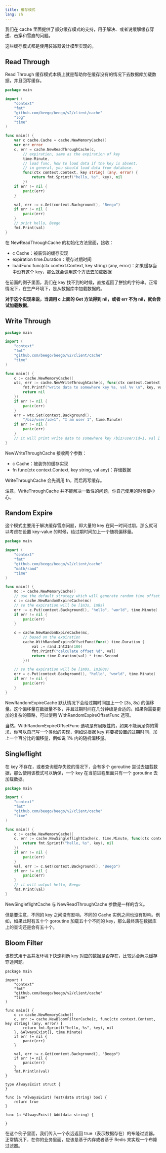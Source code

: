 ```yaml
---
title: 缓存模式
lang: zh
---
```


我们在 cache 里面提供了部分缓存模式的支持，用于解决、或者说缓解缓存穿透、击穿和雪崩的问题。

这些缓存模式都是使用装饰器设计模型实现的。

## Read Through 

Read Through 缓存模式本质上就是帮助你在缓存没有的情况下去数据库加载数据，并且回写缓存。
```go 
package main

import (
	"context"
	"fmt"
	"github.com/beego/beego/v2/client/cache"
	"log"
	"time"
)

func main() {
	var c cache.Cache = cache.NewMemoryCache()
	var err error
	c, err = cache.NewReadThroughCache(c,
		// expiration, same as the expiration of key
		time.Minute,
		// load func, how to load data if the key is absent.
		// in general, you should load data from database.
		func(ctx context.Context, key string) (any, error) {
			return fmt.Sprintf("hello, %s", key), nil
		})
	if err != nil {
		panic(err)
	}

	val, err := c.Get(context.Background(), "Beego")
	if err != nil {
		panic(err)
	}
	// print hello, Beego
	fmt.Print(val)
}
```
在 NewReadThroughCache 的初始化方法里面，接收：
- c Cache：被装饰的缓存实现
- expiration time.Duration：缓存过期时间
- loadFunc func(ctx context.Context, key string) (any, error)：如果缓存当中没有这个 key，那么就会调用这个方法去加载数据

在前面的例子里面，我们在 key 找不到的时候，直接返回了拼接的字符串。正常情况下，在生产环境下，是从数据库中加载数据的。

**对于这个实现来说，当调用 c 上面的 Get 方法得到 nil，或者 err 不为 nil，就会尝试加载数据**。

## Write Through 

```go
package main

import (
	"context"
	"fmt"
	"github.com/beego/beego/v2/client/cache"
	"time"
)

func main() {
	c := cache.NewMemoryCache()
	wtc, err := cache.NewWriteThroughCache(c, func(ctx context.Context, key string, val any) error {
		fmt.Printf("write data to somewhere key %s, val %v \n", key, val)
		return nil
	})
	if err != nil {
		panic(err)
	}
	err = wtc.Set(context.Background(),
		"/biz/user/id=1", "I am user 1", time.Minute)
	if err != nil {
		panic(err)
	}
	// it will print write data to somewhere key /biz/user/id=1, val I am user 1
}
```

NewWriteThroughCache 接收两个参数：
- c Cache：被装饰的缓存实现
- fn func(ctx context.Context, key string, val any)：存储数据

WriteThroughCache 会先调用 fn，而后再写缓存。

注意，WriteThroughCache 并不能解决一致性的问题，你自己使用的时候要小心。

## Random Expire

这个模式主要用于解决缓存雪崩问题，即大量的 key 在同一时间过期，那么就可以考虑在设置 key-value 的时候，给过期时间加上一个随机偏移量。

```go
package main

import (
	"context"
	"fmt"
	"github.com/beego/beego/v2/client/cache"
	"math/rand"
	"time"
)

func main() {
	mc := cache.NewMemoryCache()
	// use the default strategy which will generate random time offset (range: [3s,8s)) expired
	c := cache.NewRandomExpireCache(mc)
	// so the expiration will be [1m3s, 1m8s)
	err := c.Put(context.Background(), "hello", "world", time.Minute)
	if err != nil {
		panic(err)
	}

	c = cache.NewRandomExpireCache(mc,
		// based on the expiration
		cache.WithRandomExpireOffsetFunc(func() time.Duration {
			val := rand.Int31n(100)
			fmt.Printf("calculate offset %d", val)
			return time.Duration(val) * time.Second
		}))

	// so the expiration will be [1m0s, 1m100s)
	err = c.Put(context.Background(), "hello", "world", time.Minute)
	if err != nil {
		panic(err)
	}
}
```
NewRandomExpireCache 默认情况下会给过期时间加上一个 [3s, 8s) 的偏移量。这个偏移量在数据量不多，并且过期时间在几分钟级是合适的。如果你需要更加的复杂的策略，可以使用 WithRandomExpireOffsetFunc 选项。

当然，WithRandomExpireOffsetFunc 选项是有局限性的，如果不能满足你的需求，你可以自己写一个类似的实现，例如说根据 key 将要被设置的过期时间，加上一个百分比的偏移量，例如说 1% 内的随机偏移量。

## Singleflight

在 key 不存在，或者查询缓存失败的情况下，会有多个 goroutine 尝试去加载数据，那么使用该模式可以确保，一个 key 在当前进程里面只有一个 goroutine 去加载数据。

```go
package main

import (
	"context"
	"fmt"
	"github.com/beego/beego/v2/client/cache"
	"time"
)

func main() {
	c := cache.NewMemoryCache()
	c, err := cache.NewSingleflightCache(c, time.Minute, func(ctx context.Context, key string) (any, error) {
		return fmt.Sprintf("hello, %s", key), nil
	})
	if err != nil {
		panic(err)
	}
	val, err := c.Get(context.Background(), "Beego")
	if err != nil {
		panic(err)
	}
	// it will output hello, Beego
	fmt.Print(val)
}
```

NewSingleflightCache 与 NewReadThroughCache 参数是一样的含义。

但是要注意，不同的 key 之间没有影响，不同的 Cache 实例之间也没有影响。例如，如果此时有五十个 goroutine 加载五十个不同的 key，那么最终落在数据库上的查询还是会有五十个。

## Bloom Filter

该模式用于高并发环境下快速判断 key 对应的数据是否存在，比较适合解决缓存穿透问题。

```
package main

import (
	"context"
	"fmt"
	"github.com/beego/beego/v2/client/cache"
	"time"
)

func main() {
	c := cache.NewMemoryCache()
	c, err := cache.NewBloomFilterCache(c, func(ctx context.Context, key string) (any, error) {
		return fmt.Sprintf("hello, %s", key), nil
	}, &AlwaysExist{}, time.Minute)
	if err != nil {
		panic(err)
	}

	val, err := c.Get(context.Background(), "Beego")
	if err != nil {
		panic(err)
	}
	fmt.Println(val)
}

type AlwaysExist struct {
}

func (a *AlwaysExist) Test(data string) bool {
	return true
}

func (a *AlwaysExist) Add(data string) {

}
```
在这个例子里面，我们传入一个永远返回 true（表示数据存在）的布隆过滤器。正常情况下，在你的业务里面，应该是基于内存或者基于 Redis 来实现一个布隆过滤器。










